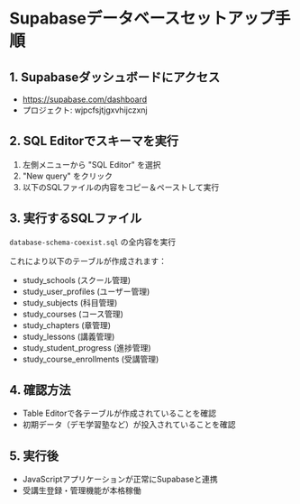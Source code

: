 # Supabaseデータベースセットアップ手順

## 1. Supabaseダッシュボードにアクセス
- https://supabase.com/dashboard
- プロジェクト: wjpcfsjtjgxvhijczxnj

## 2. SQL Editorでスキーマを実行
1. 左側メニューから "SQL Editor" を選択
2. "New query" をクリック
3. 以下のSQLファイルの内容をコピー＆ペーストして実行

## 3. 実行するSQLファイル
`database-schema-coexist.sql` の全内容を実行

これにより以下のテーブルが作成されます：
- study_schools (スクール管理)
- study_user_profiles (ユーザー管理)
- study_subjects (科目管理)
- study_courses (コース管理)
- study_chapters (章管理)
- study_lessons (講義管理)
- study_student_progress (進捗管理)
- study_course_enrollments (受講管理)

## 4. 確認方法
- Table Editorで各テーブルが作成されていることを確認
- 初期データ（デモ学習塾など）が投入されていることを確認

## 5. 実行後
- JavaScriptアプリケーションが正常にSupabaseと連携
- 受講生登録・管理機能が本格稼働
